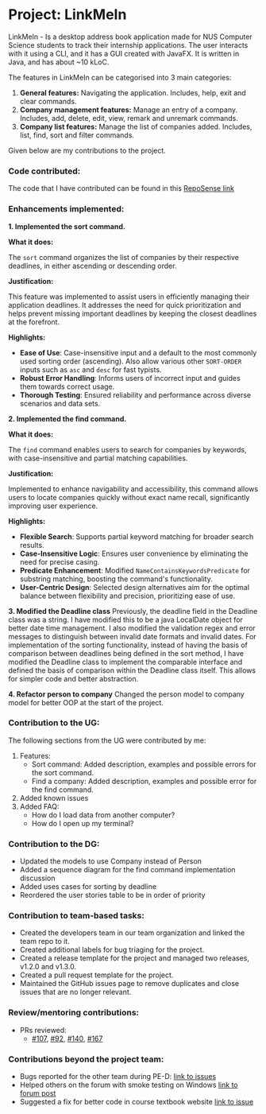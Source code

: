 # Project: LinkMeIn

LinkMeIn - Is a desktop address book application made for NUS Computer Science students to track their internship 
applications. The user interacts with it using a CLI, and it has a GUI created with JavaFX. It is written in Java, 
and has about ~10 kLoC.

The features in LinkMeIn can be categorised into 3 main categories:

1.  **General features:** Navigating the application. Includes, help, exit and clear commands.
2.  **Company management features:** Manage an entry of a company. Includes, add, delete, edit, view, remark and unremark commands.
3.  **Company list features:** Manage the list of companies added. Includes, list, find, sort and filter commands.

Given below are my contributions to the project.

### **Code contributed**:

The code that I have contributed can be found in this [RepoSense link](https://nus-cs2103-ay2324s1.github.io/tp-dashboard/?search=papataco&breakdown=false&sort=groupTitle%20dsc&sortWithin=title&since=2023-09-22&timeframe=commit&mergegroup=&groupSelect=groupByRepos)

### Enhancements implemented:

**1. Implemented the sort command.**

**What it does:**

The `sort` command organizes the list of companies by their respective deadlines, in either ascending or descending order.

**Justification:**

This feature was implemented to assist users in efficiently managing their application deadlines. It addresses the need for quick prioritization and helps prevent missing important deadlines by keeping the closest deadlines at the forefront.

**Highlights:**

-   **Ease of Use**: Case-insensitive input and a default to the most commonly used sorting order (ascending). Also allow various other `SORT-ORDER` inputs such as `asc` and `desc` for fast typists.
-   **Robust Error Handling**: Informs users of incorrect input and guides them towards correct usage.
-   **Thorough Testing**: Ensured reliability and performance across diverse scenarios and data sets.

**2. Implemented the find command.**

**What it does:**

The `find` command enables users to search for companies by keywords, with case-insensitive and partial matching capabilities.

**Justification:**

Implemented to enhance navigability and accessibility, this command allows users to locate companies quickly without exact name recall, significantly improving user experience.

**Highlights:**

-   **Flexible Search**: Supports partial keyword matching for broader search results.
-   **Case-Insensitive Logic**: Ensures user convenience by eliminating the need for precise casing.
-   **Predicate Enhancement**: Modified `NameContainsKeywordsPredicate` for substring matching, boosting the command's functionality.
-   **User-Centric Design**: Selected design alternatives aim for the optimal balance between flexibility and precision, prioritizing ease of use.

**3. Modified the Deadline class** Previously, the deadline field in the Deadline class was a string. I have modified this to be a java LocalDate object for better date time management. I also modified the validation regex and error messages to distinguish between invalid date formats and invalid dates. For implementation of the sorting functionality, instead of having the basis of comparison between deadlines being defined in the sort method, I have modified the Deadline class to implement the comparable interface and defined the basis of comparison within the Deadline class itself. This allows for simpler code and better abstraction.

**4. Refactor person to company** Changed the person model to company model for better OOP at the start of the project.

### Contribution to the UG:

The following sections from the UG were contributed by me:

1.  Features:
    -   Sort command: Added description, examples and possible errors for the sort command.
    -   Find a company: Added description, examples and possible error for the find command.
2.  Added known issues
3.  Added FAQ:
    -   How do I load data from another computer?
    -   How do I open up my terminal?

### Contribution to the DG:

-   Updated the models to use Company instead of Person
-   Added a sequence diagram for the find command implementation discussion
-   Added uses cases for sorting by deadline
-   Reordered the user stories table to be in order of priority

### Contribution to team-based tasks:

-   Created the developers team in our team organization and linked the team repo to it.
-   Created additional labels for bug triaging for the project.
-   Created a release template for the project and managed two releases, v1.2.0 and v1.3.0.
-   Created a pull request template for the project.
-   Maintained the GitHub issues page to remove duplicates and close issues that are no longer relevant.

### Review/mentoring contributions:

-   PRs reviewed:
    -   [#107](https://github.com/AY2324S1-CS2103T-T17-2/tp/pull/107), [#92](https://github.com/AY2324S1-CS2103T-T17-2/tp/pull/92), [#140](https://github.com/AY2324S1-CS2103T-T17-2/tp/pull/140), [#167](https://github.com/AY2324S1-CS2103T-T17-2/tp/pull/167)

### Contributions beyond the project team:

-   Bugs reported for the other team during PE-D: [link to issues](https://github.com/papataco14/ped/issues)
-   Helped others on the forum with smoke testing on Windows [link to forum post](https://github.com/nus-cs2103-AY2324S1/forum/issues/218)
-   Suggested a fix for better code in course textbook website [link to issue](https://github.com/nus-cs2103-AY2324S1/website/issues/2)
